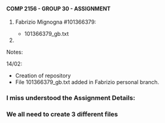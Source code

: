 #### COMP 2156 - GROUP 30 - ASSIGNMENT

1) Fabrizio Mignogna #101366379:
    - 101366379_gb.txt

2) 


Notes:

14/02: 
- Creation of repository
- File 101366379_gb.txt added in Fabrizio personal branch.

### I miss understood the Assignment Details:
### We all need to create 3 different files